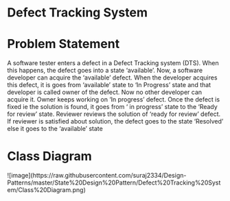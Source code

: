 # Defect Tracking System  

<h1>Problem Statement</h1>  
<p>A software tester enters a defect in a Defect Tracking system (DTS). When this happens, the defect goes into a state ‘available’. Now, a software developer can acquire the ‘available’ defect. When the developer acquires this defect, it is goes from ‘available’ state to ‘In Progress’ state and that developer is called owner of the defect. Now no other developer can acquire it. Owner keeps working on ‘In progress’ defect. Once the defect is fixed ie the solution is found, it goes from ‘ in progress’ state to the ‘Ready for review’ state. Reviewer reviews the solution of ‘ready for review’ defect. If reviewer is satisfied about solution, the defect goes to the state ‘Resolved’ else it goes to the ‘available’ state</p>  

<h1>Class Diagram</h1>  
![image](https://raw.githubusercontent.com/suraj2334/Design-Patterns/master/State%20Design%20Pattern/Defect%20Tracking%20System/Class%20Diagram.png)  